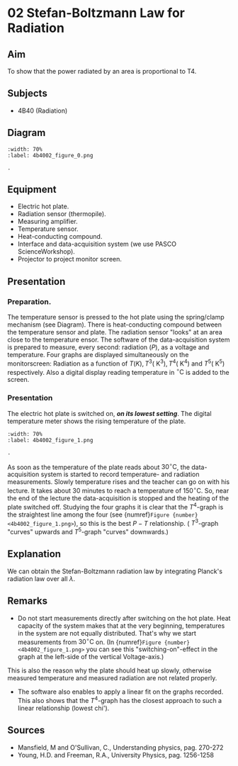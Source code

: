 # 02 Stefan-Boltzmann Law for Radiation 
     
  
## Aim   
 To show that the power radiated by an area is proportional to T4.    
  
## Subjects   
* 4B40 (Radiation)   

## Diagram
    
```{figure} figures/figure_0.png
:width: 70%  
:label: 4b4002_figure_0.png  

. 
```
     
  
## Equipment   
 *  Electric hot plate. 
 *  Radiation sensor (thermopile). 
 *  Measuring amplifier. 
 *  Temperature sensor. 
 *  Heat-conducting compound. 
 *  Interface and data-acquisition system (we use PASCO ScienceWorkshop). 
 *  Projector to project monitor screen.
     
  
## Presentation   
### Preparation.

The temperature sensor is pressed to the hot plate using the spring/clamp mechanism (see Diagram). There is heat-conducting compound between the temperature sensor and plate. The radiation sensor "looks" at an area close to the temperature ensor. The software of the data-acquisition system is prepared to measure, every second: radiation $(P)$, as a voltage and temperature. Four graphs are displayed simultaneously on the monitorscreen: Radiation as a function of $T(K), T^{3}\left(\mathrm{~K}^{3}\right), T^{4}\left(\mathrm{~K}^{4}\right)$ and $T^{5}\left(\mathrm{~K}^{5}\right)$ respectively. Also a digital display reading temperature in ${ }^{\circ} \mathrm{C}$ is added to the screen.

### Presentation

The electric hot plate is switched on, ***on its lowest setting***. The digital temperature meter shows the rising temperature of the plate.

```{figure} figures/figure_1.png
:width: 70%  
:label: 4b4002_figure_1.png  

. 
```
As soon as the temperature of the plate reads about $30^{\circ} \mathrm{C}$, the data-acquisition system is started to record temperature- and radiation measurements. Slowly temperature rises and the teacher can go on with his lecture. It takes about 30 minutes to reach a temperature of $150^{\circ} \mathrm{C}$. So, near the end of the lecture the data-acquisition is stopped and the heating of the plate switched off. Studying the four graphs it is clear that the $T^{4}$-graph is the straightest line among the four (see {numref}`Figure {number} <4b4002_figure_1.png>`), so this is the best $P-T$ relationship. ( $T^{3}$-graph "curves" upwards and $T^{5}$-graph "curves" downwards.)
  
## Explanation   
We can obtain the Stefan-Boltzmann radiation law by integrating Planck's radiation law over all $\lambda$.   
  
## Remarks
- Do not start measurements directly after switching on the hot plate. Heat capacity of the system makes that at the very beginning, temperatures in the system are not equally distributed. That's why we start measurements from $30^{\circ} \mathrm{C}$ on. (In {numref}`Figure {number} <4b4002_figure_1.png>` you can see this "switching-on"-effect in the graph at the left-side of the vertical Voltage-axis.)

This is also the reason why the plate should heat up slowly, otherwise measured temperature and measured radiation are not related properly.

- The software also enables to apply a linear fit on the graphs recorded. This also shows that the $T^{4}$-graph has the closest approach to such a linear relationship (lowest chi').
   
  
## Sources
 *  Mansfield, M and O'Sullivan, C., Understanding physics, pag. 270-272 
 *  Young, H.D. and Freeman, R.A., University Physics, pag. 1256-1258
  